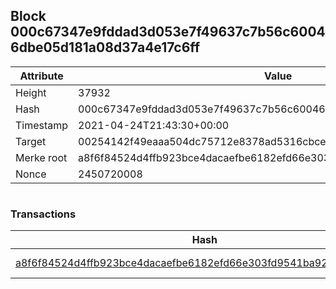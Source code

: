## Block 000c67347e9fddad3d053e7f49637c7b56c60046dbe05d181a08d37a4e17c6ff

Attribute | Value
--- | ---
Height | 37932
Hash | 000c67347e9fddad3d053e7f49637c7b56c60046dbe05d181a08d37a4e17c6ff
Timestamp | 2021-04-24T21:43:30+00:00
Target | 00254142f49eaaa504dc75712e8378ad5316cbcead634704b3734b6271167cc4
Merke root | a8f6f84524d4ffb923bce4dacaefbe6182efd66e303fd9541ba92c761bfb38e9
Nonce | 2450720008

```

```

### Transactions

Hash | Amount
--- | ---
[a8f6f84524d4ffb923bce4dacaefbe6182efd66e303fd9541ba92c761bfb38e9](a8f6f84524d4ffb923bce4dacaefbe6182efd66e303fd9541ba92c761bfb38e9.md) | 10.00000000 SKEPTI 
